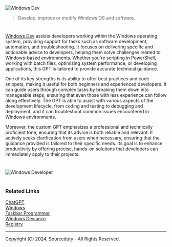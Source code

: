 ![Windows Dev](https://github.com/user-attachments/assets/89a52696-fdd0-41d8-bdc8-ade35a8adb77)

> Develop, improve or modify Windows OS and software.

#

[Windows Dev](https://chatgpt.com/g/g-8AxedHUOa-windows-dev) assists developers working within the Windows operating system, providing support for tasks such as software development, automation, and troubleshooting. It focuses on delivering specific and actionable advice to developers, helping them solve challenges related to Windows-based environments. Whether you're scripting in PowerShell, working with batch files, optimizing system performance, or developing applications, this GPT is tailored to provide accurate technical guidance.

One of its key strengths is its ability to offer best practices and code snippets, making it useful for both beginners and experienced developers. It can guide users through complex tasks by breaking them down into manageable steps, ensuring that even those with less experience can follow along effectively. The GPT is able to assist with various aspects of the development lifecycle, from coding and testing to debugging and deployment, and it can troubleshoot common issues encountered in Windows environments.

Moreover, the custom GPT emphasizes a professional and technically proficient tone, ensuring that its advice is both reliable and relevant. It actively seeks clarification from users when necessary, ensuring that the guidance provided is tailored to their specific needs. Its goal is to enhance productivity by offering precise, hands-on solutions that developers can immediately apply to their projects.

#

![Windows Developer](https://github.com/user-attachments/assets/dd50effb-4381-491d-8596-775b5efce523)

#
### Related Links

[ChatGPT](https://github.com/sourceduty/ChatGPT)
<br>
[Windows](https://github.com/sourceduty/Windows)
<br>
[Taskbar Programmer](https://github.com/sourceduty/Taskbar_Programmer)
<br>
[Windows Deviance](https://github.com/sourceduty/Windows_Deviance)
<br>
[Registry](https://github.com/sourceduty/Registry)

***
Copyright (C) 2024, Sourceduty - All Rights Reserved.
